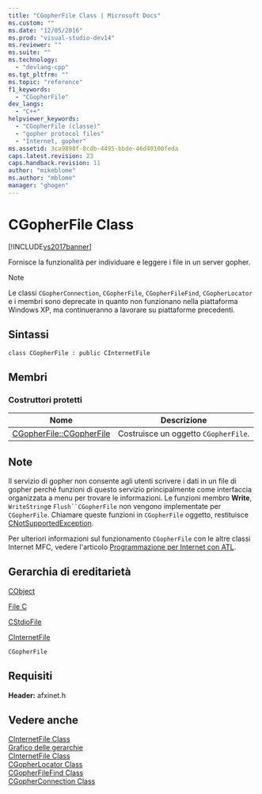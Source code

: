 ```yaml
---
title: "CGopherFile Class | Microsoft Docs"
ms.custom: ""
ms.date: "12/05/2016"
ms.prod: "visual-studio-dev14"
ms.reviewer: ""
ms.suite: ""
ms.technology: 
  - "devlang-cpp"
ms.tgt_pltfrm: ""
ms.topic: "reference"
f1_keywords: 
  - "CGopherFile"
dev_langs: 
  - "C++"
helpviewer_keywords: 
  - "CGopherFile (classe)"
  - "gopher protocol files"
  - "Internet, gopher"
ms.assetid: 3ca9898f-8cdb-4495-bbde-46d40100feda
caps.latest.revision: 23
caps.handback.revision: 11
author: "mikeblome"
ms.author: "mblome"
manager: "ghogen"
---
```

# CGopherFile Class
[!INCLUDE[vs2017banner](../../assembler/inline/includes/vs2017banner.md)]

Fornisce la funzionalità per individuare e leggere i file in un server gopher.  
  
> [!NOTE]
>  Le classi `CGopherConnection`, `CGopherFile`, `CGopherFileFind`, `CGopherLocator` e i membri sono deprecate in quanto non funzionano nella piattaforma Windows XP, ma continueranno a lavorare su piattaforme precedenti.  
  
## Sintassi  
  
```  
class CGopherFile : public CInternetFile  
```  
  
## Membri  
  
### Costruttori protetti  
  
|Nome|Descrizione|  
|----------|-----------------|  
|[CGopherFile::CGopherFile](../Topic/CGopherFile::CGopherFile.md)|Costruisce un oggetto `CGopherFile`.|  
  
## Note  
 Il servizio di gopher non consente agli utenti scrivere i dati in un file di gopher perché funzioni di questo servizio principalmente come interfaccia organizzata a menu per trovare le informazioni.  Le funzioni membro **Write**, `WriteString`e `Flush``CGopherFile` non vengono implementate per `CGopherFile`.  Chiamare queste funzioni in `CGopherFile` oggetto, restituisce [CNotSupportedException](../../mfc/reference/cnotsupportedexception-class.md).  
  
 Per ulteriori informazioni sul funzionamento `CGopherFile` con le altre classi Internet MFC, vedere l'articolo [Programmazione per Internet con ATL](../../mfc/win32-internet-extensions-wininet.md).  
  
## Gerarchia di ereditarietà  
 [CObject](../../mfc/reference/cobject-class.md)  
  
 [File C](../../mfc/reference/cfile-class.md)  
  
 [CStdioFile](../../mfc/reference/cstdiofile-class.md)  
  
 [CInternetFile](../../mfc/reference/cinternetfile-class.md)  
  
 `CGopherFile`  
  
## Requisiti  
 **Header:** afxinet.h  
  
## Vedere anche  
 [CInternetFile Class](../../mfc/reference/cinternetfile-class.md)   
 [Grafico delle gerarchie](../../mfc/hierarchy-chart.md)   
 [CInternetFile Class](../../mfc/reference/cinternetfile-class.md)   
 [CGopherLocator Class](../../mfc/reference/cgopherlocator-class.md)   
 [CGopherFileFind Class](../../mfc/reference/cgopherfilefind-class.md)   
 [CGopherConnection Class](../../mfc/reference/cgopherconnection-class.md)